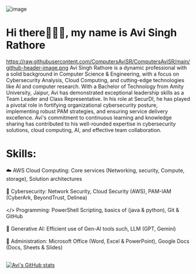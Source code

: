 ![image]([https://github.com/ComputersAviSR/ComputersAviSR/blob/main/github-header-image.png])

# Hi there👨🏻‍💻, my name is Avi Singh Rathore

https://raw.githubusercontent.com/ComputersAviSR/ComputersAviSR/main/github-header-image.png
Avi Singh Rathore is a dynamic professional with a solid background in Computer Science & Engineering, with a focus on Cybersecurity Analysis, Cloud Computing, and cutting-edge technologies like AI and computer research. With a Bachelor of Technology from Amity University, Jaipur, Avi has demonstrated exceptional leadership skills as a Team Leader and Class Representative. In his role at SecurDI, he has played a pivotal role in fortifying organizational cybersecurity posture, implementing robust PAM strategies, and ensuring service delivery excellence. Avi's commitment to continuous learning and knowledge sharing has contributed to his well-rounded expertise in cybersecurity solutions, cloud computing, AI, and effective team collaboration.

# Skills:
☁️ AWS Cloud Computing: Core services (Networking, security, Compute, storage), Solution architectures <br> <br>
🔐 Cybersecurity: Network Security, Cloud Security (AWS), PAM-IAM (CyberArk, BeyondTrust, Delinea) <br> <br>
</> Programming: PowerShell Scripting, basics of (java & python), Git & GitHub <br> <br>
🧠 Generative AI: Efficient use of Gen-AI tools such, LLM (GPT, Gemini) <br> <br>
💼 Administration: Microsoft Office (Word, Excel & PowerPoint), Google Docs (Docs, Sheets & Slides) <br> <br>

[![Avi's GitHub stats](https://github-readme-stats.vercel.app/api?username=ComputersAviSR)]([https://github.com/ComputersAviSR]/github-readme-stats)
